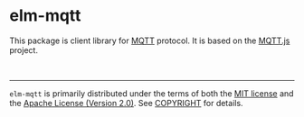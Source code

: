 elm-mqtt
========
This package is client library for [MQTT] protocol. It is based on the [MQTT.js]
project.

<!-- TODO: Example should be in here

```elm
import Mqtt

{- blabla -}
```

-->

<br>

--------

`elm-mqtt` is primarily distributed under the terms of both the [MIT license] and
the [Apache License (Version 2.0)]. See [COPYRIGHT] for details.

[MQTT]: http://mqtt.org/
[MQTT.js]: https://github.com/mqttjs/MQTT.js
[MIT license]: LICENSE-MIT
[Apache License (Version 2.0)]: LICENSE-APACHE
[COPYRIGHT]: COPYRIGHT
